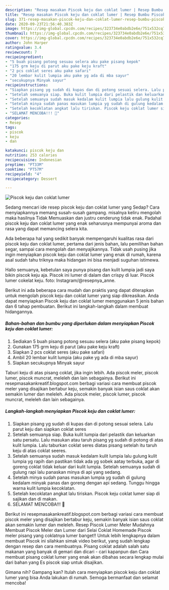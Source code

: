 ```yaml
---
description: "Resep masakan Piscok keju dan coklat lumer | Resep Bumbu Piscok keju dan coklat lumer Yang Bisa Manjain Lidah"
title: "Resep masakan Piscok keju dan coklat lumer | Resep Bumbu Piscok keju dan coklat lumer Yang Bisa Manjain Lidah"
slug: 371-resep-masakan-piscok-keju-dan-coklat-lumer-resep-bumbu-piscok-keju-dan-coklat-lumer-yang-bisa-manjain-lidah
date: 2020-09-23T21:56:40.383Z
image: https://img-global.cpcdn.com/recipes/323734e0abdb2e6e/751x532cq70/piscok-keju-dan-coklat-lumer-foto-resep-utama.jpg
thumbnail: https://img-global.cpcdn.com/recipes/323734e0abdb2e6e/751x532cq70/piscok-keju-dan-coklat-lumer-foto-resep-utama.jpg
cover: https://img-global.cpcdn.com/recipes/323734e0abdb2e6e/751x532cq70/piscok-keju-dan-coklat-lumer-foto-resep-utama.jpg
author: John Harper
ratingvalue: 3.4
reviewcount: 7
recipeingredient:
- "5 buah pisang potong sesuau selera aku pake pisang kepok"
- "175 grm keju di parut aku pake keju kraft"
- "2 pcs coklat seres aku pake safari"
- "20 lembar kulit lumpia aku pake yg ada di mba sayur"
- "secukupnya Minyak sayur"
recipeinstructions:
- "Siapkan pisang yg sudah di kupas dan di potong sesuai selera. Lalu parut keju dan siapkan coklat seres"
- "Setelah semuanya siap. Buka kulit lumpia dari pelastik dan keluarkan satu persatu. Lalu masukan atau taruh pisang yg sudah di potong di atas kulit lumpia. Lalu taburkan coklat seres diatas pisang setelah itu taruh keju di atas coklat seeres."
- "Setelah semuanya sudah masuk kedalam kulit lumpia lalu gulung kulit lumpia yg rapih dan pastikan tidak ada yg sobek aatay terbuka, agar di goreng coklat tidak keluar dari kulit lumpia. Setelah semuanya sudah di gulung rapi lalu panaskan minya di api yang sedang."
- "Setelah minya sudah panas masukan lumpia yg sudah di gulung kedalam minyak panas dan goreng dengan api sedang. Tunggu hingga warna kulit lumpia kecoklatan."
- "Setelah kecoklatan angkat lalu tiriskan. Piscok keju coklat lumer siap di sajikan dan di makan."
- "SELAMAT MENCOBA!!! 🥰"
categories:
- Resep
tags:
- piscok
- keju
- dan

katakunci: piscok keju dan 
nutrition: 253 calories
recipecuisine: Indonesian
preptime: "PT33M"
cooktime: "PT57M"
recipeyield: "4"
recipecategory: Dessert

---
```



![Piscok keju dan coklat lumer](https://img-global.cpcdn.com/recipes/323734e0abdb2e6e/751x532cq70/piscok-keju-dan-coklat-lumer-foto-resep-utama.jpg)

Sedang mencari ide resep piscok keju dan coklat lumer yang Sedap? Cara menyiapkannya memang susah-susah gampang. misalnya keliru mengolah maka hasilnya Tidak Memuaskan dan justru cenderung tidak enak. Padahal piscok keju dan coklat lumer yang enak seharusnya mempunyai aroma dan rasa yang dapat memancing selera kita.

Ada beberapa hal yang sedikit banyak mempengaruhi kualitas rasa dari piscok keju dan coklat lumer, pertama dari jenis bahan, lalu pemilihan bahan segar, sampai cara mengolah dan menyajikannya. Tidak usah pusing jika ingin menyiapkan piscok keju dan coklat lumer yang enak di rumah, karena asal sudah tahu triknya maka hidangan ini bisa menjadi suguhan istimewa.

Hallo semuanya, kebetulan saya punya pisang dan kulit lumpia jadi saya bikin piscok keju aja. Piscok ini lumer di dalam dan crispy di luar. Piscok lumer cokelat keju. foto: Instagram/@resepnya_anne.


Berikut ini ada beberapa cara mudah dan praktis yang dapat diterapkan untuk mengolah piscok keju dan coklat lumer yang siap dikreasikan. Anda dapat menyiapkan Piscok keju dan coklat lumer menggunakan 5 jenis bahan dan 6 tahap pembuatan. Berikut ini langkah-langkah dalam membuat hidangannya.

<!--inarticleads1-->

##### Bahan-bahan dan bumbu yang diperlukan dalam menyiapkan Piscok keju dan coklat lumer:

1. Sediakan 5 buah pisang potong sesuau selera (aku pake pisang kepok)
1. Gunakan 175 grm keju di parut (aku pake keju kraft)
1. Siapkan 2 pcs coklat seres (aku pake safari)
1. Ambil 20 lembar kulit lumpia (aku pake yg ada di mba sayur)
1. Siapkan secukupnya Minyak sayur


Taburi keju di atas pisang coklat, jika ingin lebih. Ada piscok meler, piscok lumer, piscok muncrat, meleleh dan lain sebagainya. Berikut ini resepmasakankreatif.blogspot.com berbagi variasi cara membuat piscok meler yang disajikan bertabur keju, semakin banyak isian saus coklat akan semakin lumer dan meleleh. Ada piscok meler, piscok lumer, piscok muncrat, meleleh dan lain sebagainya. 

<!--inarticleads2-->

##### Langkah-langkah menyiapkan Piscok keju dan coklat lumer:

1. Siapkan pisang yg sudah di kupas dan di potong sesuai selera. Lalu parut keju dan siapkan coklat seres
1. Setelah semuanya siap. Buka kulit lumpia dari pelastik dan keluarkan satu persatu. Lalu masukan atau taruh pisang yg sudah di potong di atas kulit lumpia. Lalu taburkan coklat seres diatas pisang setelah itu taruh keju di atas coklat seeres.
1. Setelah semuanya sudah masuk kedalam kulit lumpia lalu gulung kulit lumpia yg rapih dan pastikan tidak ada yg sobek aatay terbuka, agar di goreng coklat tidak keluar dari kulit lumpia. Setelah semuanya sudah di gulung rapi lalu panaskan minya di api yang sedang.
1. Setelah minya sudah panas masukan lumpia yg sudah di gulung kedalam minyak panas dan goreng dengan api sedang. Tunggu hingga warna kulit lumpia kecoklatan.
1. Setelah kecoklatan angkat lalu tiriskan. Piscok keju coklat lumer siap di sajikan dan di makan.
1. SELAMAT MENCOBA!!! 🥰


Berikut ini resepmasakankreatif.blogspot.com berbagi variasi cara membuat piscok meler yang disajikan bertabur keju, semakin banyak isian saus coklat akan semakin lumer dan meleleh. Resep Piscok Lumer Meler Mudahnya Membuat Piscok Meler dan Lumer dari Selai Coklat Homemade Piscok meler pisang yang coklatnya lumer banget!! Untuk lebih lengkapnya dalam membuat Piscok ini silahkan simak video berikut, yang sudah lengkap dengan resep dan cara membuatnya. Pisang coklat adalah salah satu makanan yang banyak di gemari dan dicari - cari kapanpun dan Cara membuat pisang coklat lumer yang enak akan dibahas secara lengkap mulai dari bahan yang Es piscok siap untuk disajikan. 

Gimana nih? Gampang kan? Itulah cara menyiapkan piscok keju dan coklat lumer yang bisa Anda lakukan di rumah. Semoga bermanfaat dan selamat mencoba!

